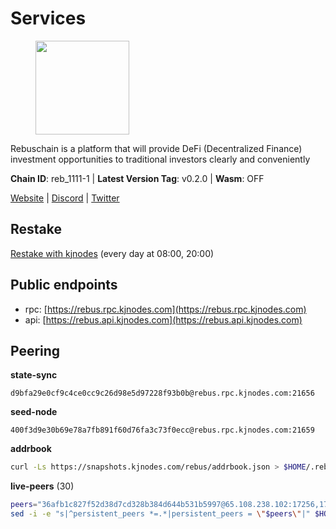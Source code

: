 # Services

<figure><img src="https://raw.githubusercontent.com/kj89/testnet_manuals/main/pingpub/logos/rebus.png" width="150" alt=""><figcaption></figcaption></figure>

Rebuschain is a platform that will provide DeFi (Decentralized Finance)  investment opportunities to traditional investors clearly and conveniently

**Chain ID**: reb_1111-1 | **Latest Version Tag**: v0.2.0 | **Wasm**: OFF

[Website](https://www.rebuschain.com) | [Discord](https://discord.gg/rebuschain) | [Twitter](https://twitter.com/RebusChain)

## Restake

[Restake with kjnodes](https://restake.app/rebus/rebusvaloper1vndzy8y55ylgpmmsc34uy8rm6kqlml6ffs9lrv) (every day at 08:00, 20:00)
## Public endpoints

* rpc: [https://rebus.rpc.kjnodes.com](https://rebus.rpc.kjnodes.com)
* api: [https://rebus.api.kjnodes.com](https://rebus.api.kjnodes.com)

## Peering

**state-sync**

```text
d9bfa29e0cf9c4ce0cc9c26d98e5d97228f93b0b@rebus.rpc.kjnodes.com:21656
```

**seed-node**

```text
400f3d9e30b69e78a7fb891f60d76fa3c73f0ecc@rebus.rpc.kjnodes.com:21659
```

**addrbook**
```bash
curl -Ls https://snapshots.kjnodes.com/rebus/addrbook.json > $HOME/.rebusd/config/addrbook.json
```

**live-peers** (30)
```bash
peers="36afb1c827f52d38d7cd328b384d644b531b5997@65.108.238.102:17256,170397e75ca2b0f4e9f3b1bb5d0d23f9b10f01c7@94.23.23.189:30544,1fcb45323f9045707c0c344a60d7cb906008cfaf@65.109.80.176:26656,256d9790bf186f5a275790f7fe01e1b8800dcaaf@65.21.88.78:26656,4a4d2e7070e05ad6c13628d2f191d96172659452@65.109.65.210:40656,ff7031f45a97600076f72b9318167e3dfcd2a17e@65.21.136.170:52656,1749a8f0aa533fc92c1212366c22c0993fbb1545@51.178.47.116:26656,3cc5fb5f6140ac4e57dfc80940c8a06daa299c89@51.77.195.46:26656,4e3e545e85000045ef44905ab683a5db6f87cdbe@88.198.32.17:37656,3e319c765b7b48d518a2e3218efc317234b81681@142.132.159.188:26656,e056318da91e77585f496333040e00e12f6941d1@51.83.97.166:26656,8f023504e27873141164b6fbf1c4b788ff8d533b@159.69.200.24:26656,17779ded6b3dc2f31d6c6f40cc6f07d802753ba7@78.47.153.128:26656,bb2a7dc81b9bd0e017409a2bbb71b12bb899e743@178.63.22.117:26656,c0b33353fb70d8d71dcb9c8848b3b4207bd56951@94.23.207.45:30547,b1b08fe470551dca6d6631fb1bfabb814f6c1aec@54.37.129.164:54556,d9bfa29e0cf9c4ce0cc9c26d98e5d97228f93b0b@65.109.88.38:21656,9832950578c4492d934d6e875165757f5a98caff@51.83.96.150:26637,0fedf7695d9e2721663c1d573d6d81a14c21533e@65.21.90.137:12856,57f475bb44fc6f121790d523ce06fb4e0ad9ab69@141.95.65.73:17256,404ae118865c1485f7859fa2c7cc2e3b8c402a14@51.75.135.34:26656,a35d28e111c1dcc1e5f3203627b449adfb4425f2@65.109.29.150:21656,d28516746773bfaeca4efa5537c0bf5990b8828e@65.21.229.33:27656,9d17d1c5b5d3b8c9e7ffab264b45b5dd979116f3@65.109.24.188:26656,ff7621be29e39e9fdf07f2501e1a217201ca29ee@213.239.207.175:39656,b212d5740b2e11e54f56b072dc13b6134650cfb5@169.155.168.16:26656,1e19e8668693863bf573c61f1a83523bf661f9ad@38.242.242.99:26656,b8c42fcb311b47cdb8285b5697f661fbba5bf1a5@51.68.157.129:26656,10eb2d456219ea712c696251ddf231bbec6d987c@65.109.37.58:15656,c126eed9cfede7802d78f570fec8175835309a73@141.95.127.146:26656"
sed -i -e "s|^persistent_peers *=.*|persistent_peers = \"$peers\"|" $HOME/.rebusd/config/config.toml
```
